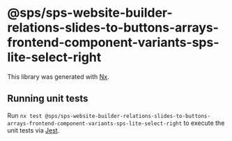 # @sps/sps-website-builder-relations-slides-to-buttons-arrays-frontend-component-variants-sps-lite-select-right

This library was generated with [Nx](https://nx.dev).

## Running unit tests

Run `nx test @sps/sps-website-builder-relations-slides-to-buttons-arrays-frontend-component-variants-sps-lite-select-right` to execute the unit tests via [Jest](https://jestjs.io).
